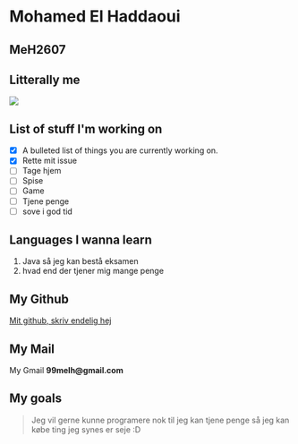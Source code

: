 # Mohamed El Haddaoui
## MeH2607

## Litterally me
<img src="https://pbs.twimg.com/media/FNhIOYkVkAYAfas.jpg">

## List of stuff I'm working on
- [x] A bulleted list of things you are currently working on.
- [x] Rette mit issue
- [ ] Tage hjem 
- [ ] Spise
- [ ] Game
- [ ] Tjene penge
- [ ] sove i god tid

## Languages I wanna learn
1. Java så jeg kan bestå eksamen
2. hvad end der tjener mig mange penge

## My Github
[Mit github, skriv endelig hej](https://github.com/MeH2607)

## My Mail
My Gmail __99melh@gmail.com__

## My goals
> Jeg vil gerne kunne programere nok til jeg kan tjene penge så jeg kan købe ting jeg synes er seje :D
